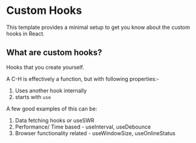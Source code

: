 # Custom Hooks
This template provides a minimal setup to get you know about the custom hooks in React.
## What are custom hooks?
Hooks that you create yourself. 

A C-H is effectively a function, but with following properties:-
1. Uses another hook internally
2. starts with `use`

A few good examples of this can be:
1. Data fetching hooks or useSWR
2. Performance/ Time based - useInterval, useDebounce
3. Browser functionality related - useWindowSize, useOnlineStatus
